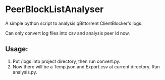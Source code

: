 # PeerBlockListAnalyser
A simple python script to analysis qBittorrent ClientBlocker's logs.

Can only convert log files into csv and analysis peer id now.

## Usage:
1. Put /logs into project directory, then run convert.py.
2. Now there will be a Temp.json and Export.csv at current directory. Run analysis.py.
